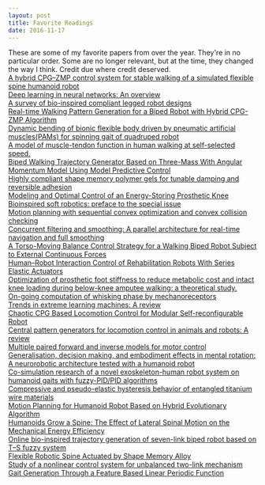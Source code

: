 ```yaml
---
layout: post
title: Favorite Readings
date: 2016-11-17
---
```

These are some of my favorite papers from over the year. They're in no particular order. Some are no longer relevant, but at the time, they changed the way I think. Credit due where credit deserved.  
<a href="http://www.sciencedirect.com/science/article/pii/S0893608009002883">A hybrid CPG–ZMP control system for stable walking of a simulated flexible spine humanoid robot</a><br>
<a href="http://www.sciencedirect.com/science/article/pii/S0893608014002135">Deep learning in neural networks: An overview</a><br>
<a href="http://iopscience.iop.org/1748-3190/7/4/041001">A survey of bio-inspired compliant legged robot designs</a><br>
<a href="https://www.researchgate.net/publication/268225813_Real-time_Walking_Pattern_Generation_for_Biped_Robot_with_Hybrid_CPG-ZMP_Algorithm">Real-time Walking Pattern Generation for a Biped Robot with Hybrid CPG-ZMP Algorithm</a><br>
<a href="http://link.springer.com/article/10.3901/CJME.2015.1016.123">Dynamic bending of bionic flexible body driven by pneumatic artificial muscles(PAMs) for spinning gait of quadruped robot</a><br>
<a href="https://www.ncbi.nlm.nih.gov/pubmed/24608689">A model of muscle-tendon function in human walking at self-selected speed.</a><br>
<a href="http://ieeexplore.ieee.org/document/7244224/">Biped Walking Trajectory Generator Based on Three-Mass With Angular Momentum Model Using Model Predictive Control</a><br>
<a href="http://iopscience.iop.org/article/10.1088/0964-1726/25/2/025004/meta">Highly compliant shape memory polymer gels for tunable damping and reversible adhesion</a><br>
<a href="http://biomechanical.asmedigitalcollection.asme.org/article.aspx?articleid=1475421">Modeling and Optimal Control of an Energy-Storing Prosthetic Knee</a><br>
<a href="http://iopscience.iop.org/article/10.1088/1748-3190/11/2/020401/meta">Bioinspired soft robotics: preface to the special issue</a><br>
<a href="http://ijr.sagepub.com/content/early/2014/06/04/0278364914528132">Motion planning with sequential convex optimization and convex collision checking</a><br>
<a href="http://ijr.sagepub.com/content/33/12/1544">Concurrent filtering and smoothing: A parallel architecture for real-time navigation and full smoothing</a><br>
<a href="http://www.worldscientific.com/doi/10.1142/S0219843615500036">A Torso-Moving Balance Control Strategy for a Walking Biped Robot Subject to External Continuous Forces</a><br>
<a href="http://ieeexplore.ieee.org/document/7177120/">Human–Robot Interaction Control of Rehabilitation Robots With Series Elastic Actuators</a><br>
<a href="https://www.ncbi.nlm.nih.gov/pubmed/23387787">Optimization of prosthetic foot stiffness to reduce metabolic cost and intact knee loading during below-knee amputee walking: a theoretical study.</a><br>
<a href="http://www.nature.com/neuro/journal/v19/n3/full/nn.4221.html">On-going computation of whisking phase by mechanoreceptors</a><br>
<a href="http://www.sciencedirect.com/science/article/pii/S0893608014002214">Trends in extreme learning machines: A review</a><br>
<a href="http://www.sciencedirect.com/science/article/pii/S1672652914601578">Chaotic CPG Based Locomotion Control for Modular Self-reconfigurable Robot</a><br>
<a href="http://www.sciencedirect.com/science/article/pii/S0893608008000804">Central pattern generators for locomotion control in animals and robots: A review</a><br>
<a href="http://www.sciencedirect.com/science/article/pii/S0893608098000665">Multiple paired forward and inverse models for motor control</a><br>
<a href="http://www.sciencedirect.com/science/article/pii/S0893608015001859">Generalisation, decision making, and embodiment effects in mental rotation: A neurorobotic architecture tested with a humanoid robot</a><br>
<a href="http://www.sciencedirect.com/science/article/pii/S0965997814001483">Co-simulation research of a novel exoskeleton-human robot system on humanoid gaits with fuzzy-PID/PID algorithms</a><br>
<a href="http://www.sciencedirect.com/science/article/pii/S0921509310002509">Compressive and pseudo-elastic hysteresis behavior of entangled titanium wire materials</a><br>
<a href="https://www.researchgate.net/publication/221905549_Motion_Planning_for_Humanoid_Robot_Based_on_Hybrid_Evolutionary_Algorithm">Motion Planning for Humanoid Robot Based on Hybrid Evolutionary Algorithm</a><br>
<a href="http://ieeexplore.ieee.org/document/6305985/?reload=true&arnumber=6305985">Humanoids Grow a Spine: The Effect of Lateral Spinal Motion on the Mechanical Energy Efficiency</a><br>
<a href="http://www.sciencedirect.com/science/article/pii/S1568494613001701">Online bio-inspired trajectory generation of seven-link biped robot based on T–S fuzzy system</a><br>
<a href="http://arx.sagepub.com/content/11/4/56.full">Flexible Robotic Spine Actuated by Shape Memory Alloy</a><br>
<a href="http://ieeexplore.ieee.org/document/7321290/">Study of a nonlinear control system for unbalanced two-link mechanism</a><br>
<a href="http://ieeexplore.ieee.org/abstract/document/7158889/">Gait Generation Through a Feature Based Linear Periodic Function</a><br>


